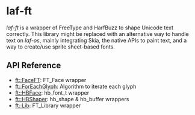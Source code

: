 # laf-ft

*laf-ft* is a wrapper of FreeType and HarfBuzz to shape Unicode text
correctly. This library might be replaced with an alternative way to
handle text on *laf-os*, mainly integrating Skia, the native APIs to
paint text, and a way to create/use sprite sheet-based fonts.

## API Reference

* [ft::FaceFT](https://github.com/aseprite/laf/blob/main/ft/face.h): FT_Face wrapper
* [ft::ForEachGlyph](https://github.com/aseprite/laf/blob/main/ft/algorithm.h): Algorithm to iterate each glyph
* [ft::HBFace](https://github.com/aseprite/laf/blob/main/ft/hb_face.h): hb_font_t wrapper
* [ft::HBShaper](https://github.com/aseprite/laf/blob/main/ft/hb_shaper.h): hb_shape & hb_buffer wrappers
* [ft::Lib](https://github.com/aseprite/laf/blob/main/ft/lib.h): FT_Library wrapper
